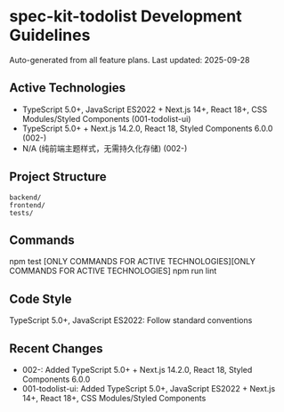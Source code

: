 # spec-kit-todolist Development Guidelines

Auto-generated from all feature plans. Last updated: 2025-09-28

## Active Technologies
- TypeScript 5.0+, JavaScript ES2022 + Next.js 14+, React 18+, CSS Modules/Styled Components (001-todolist-ui)
- TypeScript 5.0+ + Next.js 14.2.0, React 18, Styled Components 6.0.0 (002-)
- N/A (纯前端主题样式，无需持久化存储) (002-)

## Project Structure
```
backend/
frontend/
tests/
```

## Commands
npm test [ONLY COMMANDS FOR ACTIVE TECHNOLOGIES][ONLY COMMANDS FOR ACTIVE TECHNOLOGIES] npm run lint

## Code Style
TypeScript 5.0+, JavaScript ES2022: Follow standard conventions

## Recent Changes
- 002-: Added TypeScript 5.0+ + Next.js 14.2.0, React 18, Styled Components 6.0.0
- 001-todolist-ui: Added TypeScript 5.0+, JavaScript ES2022 + Next.js 14+, React 18+, CSS Modules/Styled Components

<!-- MANUAL ADDITIONS START -->
<!-- MANUAL ADDITIONS END -->

